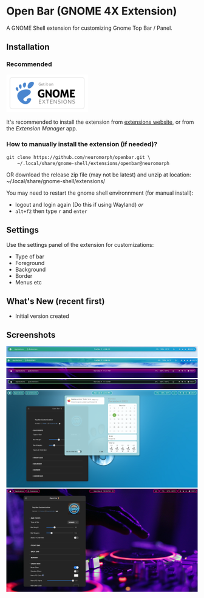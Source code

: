
# Open Bar (GNOME 4X Extension)  


A GNOME Shell extension for customizing Gnome Top Bar / Panel.  


## Installation

### Recommended

[<img alt="" height="100" src="https://raw.githubusercontent.com/andyholmes/gnome-shell-extensions-badge/master/get-it-on-ego.svg?sanitize=true">](https://extensions.gnome.org/extension/6580/open-bar/)

It's recommended to install the extension from
[extensions website](https://extensions.gnome.org/extension/6580/open-bar/), or from
the _Extension Manager_ app.


### How to manually install the extension (if needed)?

```
git clone https://github.com/neuromorph/openbar.git \
	~/.local/share/gnome-shell/extensions/openbar@neuromorph
```
OR download the release zip file (may not be latest) and unzip at location: ~/.local/share/gnome-shell/extensions/

You may need to restart the gnome shell environnment (for manual install):

- logout and login again (Do this if using Wayland) _or_
- `alt+f2` then type `r` and `enter` 

## Settings
Use the settings panel of the extension for customizations:
- Type of bar
- Foreground
- Background
- Border
- Menus
etc


## What's New (recent first)
- Initial version created



## Screenshots

![Screenshot](screens/b1.png) 
![Screenshot](screens/b2.png)
![Screenshot](screens/b3.png)
![Screenshot](screens/b4.png)
![Screenshot](screens/openbar1.png)
![Screenshot](screens/openbar2.png)


